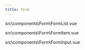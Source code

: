```yaml
---
title: form
---
```


src\components\Form\FormList.vue

src\components\Form\FormItem.vue

src\components\Form\FormInput.vue
